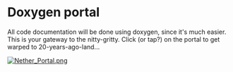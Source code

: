 # Doxygen portal

All code documentation will be done using doxygen, since it's much easier. This is your gateway to the nitty-gritty.
Click (or tap?) on the portal to get warped to 20-years-ago-land...

[![Nether_Portal.png](Nether_Portal.png)](https://jtmaston.github.io/VHDL-BrainF-ck-Computer/doxygen/index.html)

